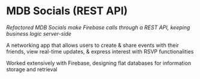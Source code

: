# MDB Socials (REST API)

*Refactored MDB Socials make Firebase calls through a REST API, keeping business logic server-side*

A networking app that allows users to create & share events with their friends, view real-time updates, & express interest with RSVP functionalities

Worked extensively with Firebase, designing flat databases for information storage and retrieval
